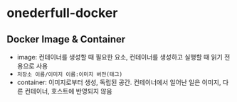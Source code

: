 # onederfull-docker
## Docker Image & Container
- image: 컨테이너를 생성할 때 필요한 요소, 컨테이너를 생성하고 실행할 때 읽기 전용으로 사용
- `저장소 이름/이미지 이름:이미지 버전(태그)`
- container: 이미지로부터 생성, 독립된 공간. 컨테이너에서 일어난 일은 이미지, 다른 컨테이너, 호스트에 반영되지 않음
